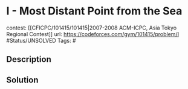 # I - Most Distant Point from the Sea

contest: [[CFICPC/101415/101415|2007-2008 ACM-ICPC, Asia Tokyo Regional Contest]]
url: https://codeforces.com/gym/101415/problem/I
#Status/UNSOLVED
Tags: #

## Description

## Solution

